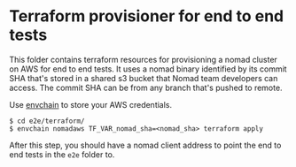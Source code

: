 Terraform provisioner for end to end tests
==========================================

This folder contains terraform resources for provisioning a nomad cluster on AWS for end to end tests.
It uses a nomad binary identified by its commit SHA that's stored in a shared s3 bucket that Nomad team
developers can access. The commit SHA can be from any branch that's pushed to remote.

Use [envchain](https://github.com/sorah/envchain) to store your AWS credentials.


```
$ cd e2e/terraform/
$ envchain nomadaws TF_VAR_nomad_sha=<nomad_sha> terraform apply
```

After this step, you should have a nomad client address to point the end to end tests in the `e2e` folder to.
